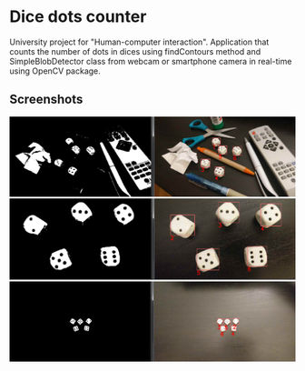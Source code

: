 # Dice dots counter

University project for "Human-computer interaction". 
Application that counts the number of dots in dices using findContours method and SimpleBlobDetector class 
from webcam or smartphone camera in real-time using OpenCV package.

## Screenshots

<img src="screenshot01.png" alt="screenshot">
<img src="screenshot02.png" alt="screenshot">
<img src="screenshot03.png" alt="screenshot">
